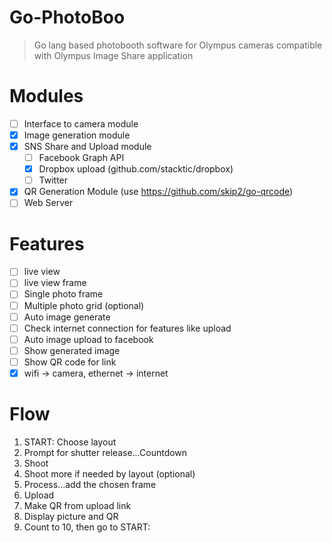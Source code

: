# Go-PhotoBoo
> Go lang based photobooth software for Olympus cameras compatible with Olympus Image Share application

# Modules
- [ ] Interface to camera module
- [x] Image generation module
- [x] SNS Share and Upload module
    - [ ] Facebook Graph API
    - [x] Dropbox upload (github.com/stacktic/dropbox)
    - [ ] Twitter
- [x] QR Generation Module (use https://github.com/skip2/go-qrcode)
- [ ] Web Server

# Features
- [ ] live view
- [ ] live view frame
- [ ] Single photo frame
- [ ] Multiple photo grid (optional)
- [ ] Auto image generate
- [ ] Check internet connection for features like upload
- [ ] Auto image upload to facebook
- [ ] Show generated image
- [ ] Show QR code for link
- [x] wifi -> camera, ethernet -> internet

# Flow
1. START: Choose layout
2. Prompt for shutter release...Countdown
3. Shoot
4. Shoot more if needed by layout (optional)
5. Process...add the chosen frame
6. Upload
7. Make QR from upload link
8. Display picture and QR
9. Count to 10, then go to START: